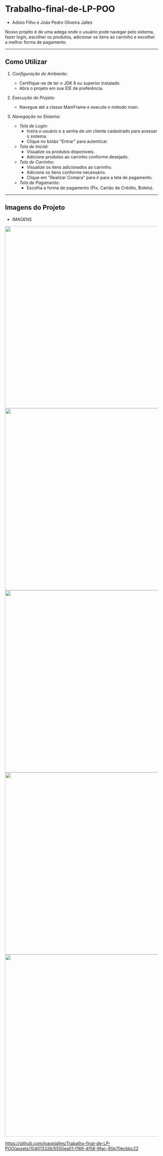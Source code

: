 # Trabalho-final-de-LP-POO


- Adisio Filho e João Pedro Oliveira Jalles


Nosso projeto é de uma adega onde o usuário pode navegar pelo sistema, fazer login, escolher os produtos, adicionar os itens ao carrinho e escolher a melhor forma de pagamento.




---

## Como Utilizar

1. *Configuração do Ambiente:*
   - Certifique-se de ter o JDK 8 ou superior instalado.
   - Abra o projeto em sua IDE de preferência.

2. *Execução do Projeto:*
   - Navegue até a classe MainFrame e execute o método main.

3. *Navegação no Sistema:*
   - *Tela de Login:*
     - Insira o usuário e a senha de um cliente cadastrado para acessar o sistema.
     - Clique no botão "Entrar" para autenticar.
   - *Tela de Inicial:*
     - Visualize os produtos disponíveis.
     - Adicione produtos ao carrinho conforme desejado.
   - *Tela de Carrinho:*
     - Visualize os itens adicionados ao carrinho.
     - Adicione os itens conforme necessário.
     - Clique em "Realizar Compra" para ir para a tela de pagamento.
   - *Tela de Pagamento:*
     - Escolha a forma de pagamento (Pix, Cartão de Crédito, Boleto).

---

## Imagens do Projeto



- IMAGENS




<div align="center">
<img src="https://github.com/joaopjalles/Trabalho-final-de-LP-POO/assets/104013326/4fc60720-cb6e-4fd9-af19-3ea2fc42c815" width="600px" />
</div>

<div align="center">
<img src="https://github.com/joaopjalles/Trabalho-final-de-LP-POO/assets/104013326/d17e6d58-281f-4e25-a8a3-f1beeb64da15" width="600px" />
</div>

<div align="center">
<img src="https://github.com/joaopjalles/Trabalho-final-de-LP-POO/assets/104013326/8a3fbe3f-2781-47c1-bc09-f6d982cf3436" width="600px" />
</div>

<div align="center">
<img src="https://github.com/joaopjalles/Trabalho-final-de-LP-POO/assets/104013326/feeb88a8-7cb0-41c2-a139-100bdb1e4285" width="600px" />
</div>

<div align="center">
<img src="https://github.com/joaopjalles/Trabalho-final-de-LP-POO/assets/104013326/1377950f-89c1-40d3-a093-52f3a917fd9a" width="600px" />
</div>



https://github.com/joaopjalles/Trabalho-final-de-LP-POO/assets/104013326/5550ea01-f169-4f58-9fac-90e70ecbbc22








